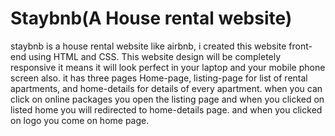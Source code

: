 # Staybnb(A House rental website)
staybnb is a house rental website like airbnb, i created this website front-end using HTML and CSS.
This website design will be completely responsive it means it will look perfect in your laptop and your mobile phone screen also.
it has three pages Home-page, listing-page for list of rental apartments, and home-details for details of every apartment.
when you can  click on online packages you open the listing page and when you clicked on listed home you will redirected to home-details page.
and when you clicked on logo you come on home page.

